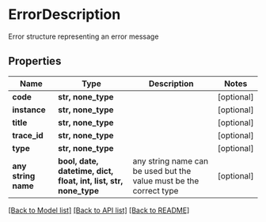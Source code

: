 # ErrorDescription

Error structure representing an error message

## Properties
Name | Type | Description | Notes
------------ | ------------- | ------------- | -------------
**code** | **str, none_type** |  | [optional] 
**instance** | **str, none_type** |  | [optional] 
**title** | **str, none_type** |  | [optional] 
**trace_id** | **str, none_type** |  | [optional] 
**type** | **str, none_type** |  | [optional] 
**any string name** | **bool, date, datetime, dict, float, int, list, str, none_type** | any string name can be used but the value must be the correct type | [optional]

[[Back to Model list]](../README.md#documentation-for-models) [[Back to API list]](../README.md#documentation-for-api-endpoints) [[Back to README]](../README.md)


